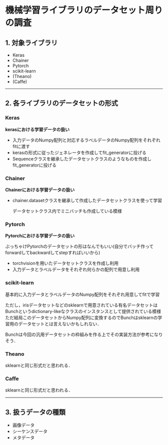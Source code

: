 # 機械学習ライブラリのデータセット周りの調査

## 1. 対象ライブラリ

+ Keras
+ Chainer
+ Pytorch
+ scikit-learn
+ (Theano)
+ (Caffe)

---

## 2. 各ライブラリのデータセットの形式

### **Keras**

**kerasにおける学習データの扱い**

- 入力データのNumpy配列と対応するラベルデータのNumpy配列をそれぞれfitに渡す
- kerasの形式に従ったジェネレータを作成してfit_generatorに投げる
- Sequenceクラスを継承したデータセットクラスのようなものを作成しfit_generatorに投げる

### **Chainer**

**Chainerにおける学習データの扱い**

- chainer.datasetクラスを継承して作成したデータセットクラスを使って学習

    データセットクラス内でミニバッチも作成している模様

### **Pytorch**

**Pytorchにおける学習データの扱い**

ぶっちゃけPytorchのデータセットの形はなんでもいい(自分でバッチ作ってforwardしてbackwardしてstepすればいいから)

- torchvisionを用いたデータセットクラスを作成し利用
- 入力データとラベルデータをそれぞれ何らかの配列で用意し利用

### **scikit-learn**

基本的に入力データとラベルデータのNumpy配列をそれぞれ用意してfitで学習

ただし，irisデータセットなどのsklearnで用意されている有名データセットはBunchというdictionary-likeなクラスのインスタンスとして提供されている模様
ただ結局このデータセットからNumpy配列に変換するのでBunchはsklearnの学習用のデータセットとは言えないかもしれない．

Bunchは今回の汎用データセットの枠組みを作る上でその実装方法が参考になりそう．

### **Theano**

sklearnと同じ形式だと思われる．

### **Caffe**

sklearnと同じ形式だと思われる．

---

## **3. 扱うデータの種類**

+ 画像データ
+ シーケンスデータ
+ メタデータ
